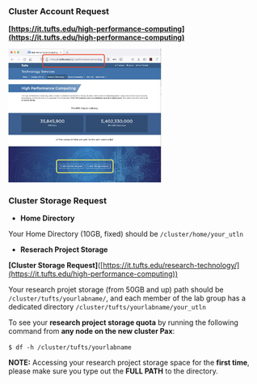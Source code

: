 ### Cluster Account Request

**[https://it.tufts.edu/high-performance-computing](https://it.tufts.edu/high-performance-computing)**

<img src="https://github.com/tuftsdatalab/Research_Technology_Bioinformatics/blob/2dda985fb7f7ea41f5770ed2923aa238fa2842b9/workshops/hpcForLifeSciences_July2022/IntroToSlurm/images/rthpcpage.png" alt="Requests" width=60%>

### Cluster Storage Request

* __Home Directory__

Your Home Directory (10GB, fixed) should be `/cluster/home/your_utln`

* __Reserach Project Storage__

**[Cluster Storage Request]**([https://it.tufts.edu/research-technology/](https://it.tufts.edu/high-performance-computing))

Your research projet storage (from 50GB and up) path should be `/cluster/tufts/yourlabname/`, and each member of the lab group has a dedicated directory `/cluster/tufts/yourlabname/your_utln`

To see your **research project storage quota** by running the following command from **any node on the new cluster Pax**:

`$ df -h /cluster/tufts/yourlabname ` 

**NOTE:** Accessing your research project storage space for the __first time__, please make sure you type out the __FULL PATH__ to the directory.

